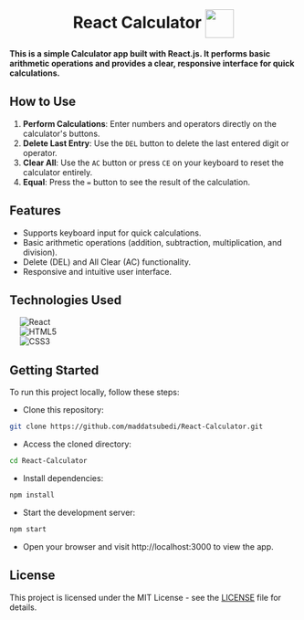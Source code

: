 <br>
<h1 align="center">
<span> React Calculator </span>
<img align="center" src="./public/favicon.png" alt="" width="50" height="50">
</h1>

**This is a simple Calculator app built with React.js. It performs basic arithmetic operations and provides a clear, responsive interface for quick calculations.**


## How to Use
1. **Perform Calculations**: Enter numbers and operators directly on the calculator's buttons.
2. **Delete Last Entry**: Use the `DEL` button to delete the last entered digit or operator.
3. **Clear All**: Use the `AC` button or press `CE` on your keyboard to reset the calculator entirely.
4. **Equal**: Press the `=` button to see the result of the calculation.

## Features

- Supports keyboard input for quick calculations.
- Basic arithmetic operations (addition, subtraction, multiplication, and division).
- Delete (DEL) and All Clear (AC) functionality.
- Responsive and intuitive user interface.

## Technologies Used

&emsp; ![React](https://img.shields.io/badge/react.js-%23563D7C.svg?style=for-the-badge&logo=react&logoColor=white)
<br>
&emsp; ![HTML5](https://img.shields.io/badge/html5-%23E34F26.svg?style=for-the-badge&logo=html5&logoColor=white)
<br>
&emsp; ![CSS3](https://img.shields.io/badge/css3-%231572B6.svg?style=for-the-badge&logo=css3&logoColor=white)

## Getting Started

To run this project locally, follow these steps:

- Clone this repository:
```bash
git clone https://github.com/maddatsubedi/React-Calculator.git
```

- Access the cloned directory:
```bash
cd React-Calculator
```

- Install dependencies:
```bash
npm install
```

- Start the development server:
```bash
npm start
```

- Open your browser and visit http://localhost:3000 to view the app.



## License

This project is licensed under the MIT License - see the [LICENSE](LICENSE) file for details.
